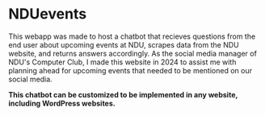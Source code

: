 # NDUevents
This webapp was made to host a chatbot that recieves questions from the end user about upcoming events at NDU, scrapes data from the NDU website, and returns answers accordingly. As the social media manager of NDU's Computer Club, I made this website in 2024 to assist me with planning ahead for upcoming events that needed to be mentioned on our social media.

**This chatbot can be customized to be implemented in any website, including WordPress websites.**
